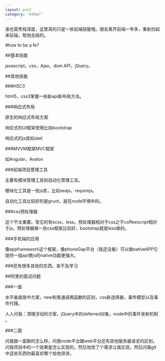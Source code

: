 ```yaml
---
layout: post
category: "other"
---
```


谁也莫秀栈深度，这里真的只是一些前端技能哦。朋友离开前端一年多，重新捡起来前端，帮他总结的。

#how to be a fe?

##基本技能

javascript，css，Ajax，dom API，jQuery。

##其他技能

###H5C3

html5，css3掌握一些新api新布局方法。

###响应式布局

原生的响应式布局方案

响应式的UI框架使用比如bootstrap

响应式的js库如skel

###MVVM框架MVC框架

如Angular，Avalon

###前端项目管理工具

主要有模块管理工具和自动化管理工具。

模块化工具是一些js库，比如seajs，requirejs。

自动化工具比较好的是grunt，是在node环境中的。

###css预处理器

这个不太重要。常见的有scss，less。预处理器相对于css之于coffeescript相对于js。预处理器做一些css框架比较好，bootstrap就是less做的。

###手机端的应用

像appframework这个框架，像phoneGap平台（我还没看）可以做nativeAPP它提供一组api使js的native功能更强大。

###还有很多其他的东西，来不及学习

##阿里的面试问题

###一面

水平垂直居中方案，new和普通调用函数的区别，css新选择器，事件模型以及事件代理。

人人问我：清理浮动的方案，jQuery中的deferred对象，node中的事件发射机制 。

###二面

问我跟一面聊的怎么样，问我node平台跟web平台还有其他服务器语言的区别，问我项目中的一个效果是怎么实现的，然后他改了个需求让我实现，然后问我git中这些东西你最喜欢哪个给他讲讲。